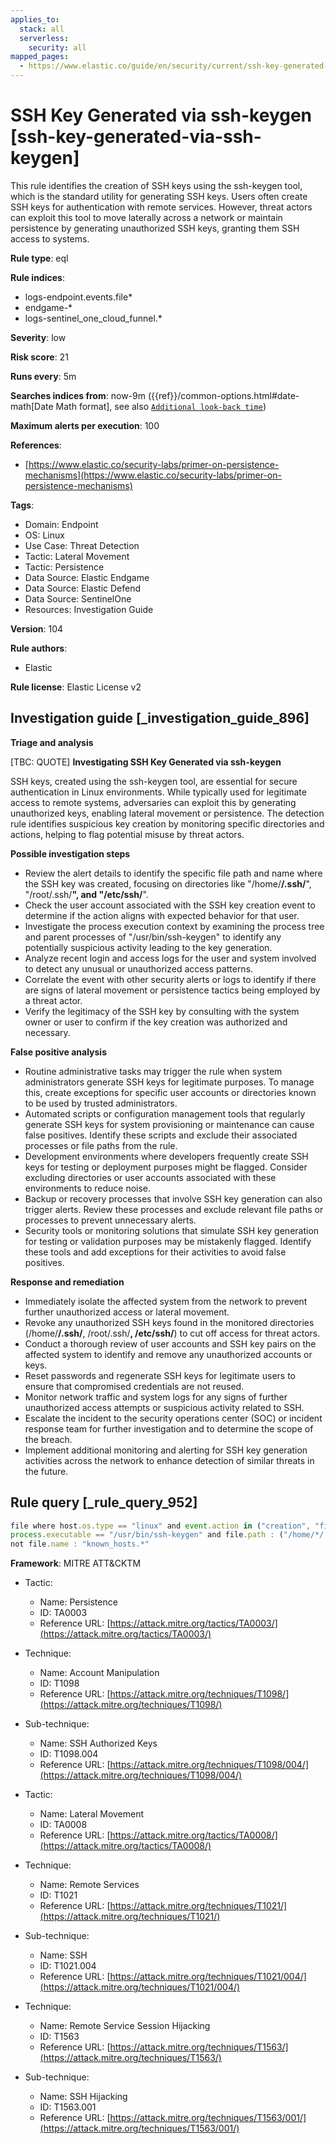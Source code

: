 ```yaml
---
applies_to:
  stack: all
  serverless:
    security: all
mapped_pages:
  - https://www.elastic.co/guide/en/security/current/ssh-key-generated-via-ssh-keygen.html
---
```


# SSH Key Generated via ssh-keygen [ssh-key-generated-via-ssh-keygen]

This rule identifies the creation of SSH keys using the ssh-keygen tool, which is the standard utility for generating SSH keys. Users often create SSH keys for authentication with remote services. However, threat actors can exploit this tool to move laterally across a network or maintain persistence by generating unauthorized SSH keys, granting them SSH access to systems.

**Rule type**: eql

**Rule indices**:

* logs-endpoint.events.file*
* endgame-*
* logs-sentinel_one_cloud_funnel.*

**Severity**: low

**Risk score**: 21

**Runs every**: 5m

**Searches indices from**: now-9m ({{ref}}/common-options.html#date-math[Date Math format], see also [`Additional look-back time`](docs-content://solutions/security/detect-and-alert/create-detection-rule.md#rule-schedule))

**Maximum alerts per execution**: 100

**References**:

* [https://www.elastic.co/security-labs/primer-on-persistence-mechanisms](https://www.elastic.co/security-labs/primer-on-persistence-mechanisms)

**Tags**:

* Domain: Endpoint
* OS: Linux
* Use Case: Threat Detection
* Tactic: Lateral Movement
* Tactic: Persistence
* Data Source: Elastic Endgame
* Data Source: Elastic Defend
* Data Source: SentinelOne
* Resources: Investigation Guide

**Version**: 104

**Rule authors**:

* Elastic

**Rule license**: Elastic License v2

## Investigation guide [_investigation_guide_896]

**Triage and analysis**

[TBC: QUOTE]
**Investigating SSH Key Generated via ssh-keygen**

SSH keys, created using the ssh-keygen tool, are essential for secure authentication in Linux environments. While typically used for legitimate access to remote systems, adversaries can exploit this by generating unauthorized keys, enabling lateral movement or persistence. The detection rule identifies suspicious key creation by monitoring specific directories and actions, helping to flag potential misuse by threat actors.

**Possible investigation steps**

* Review the alert details to identify the specific file path and name where the SSH key was created, focusing on directories like "/home/**/.ssh/**", "/root/.ssh/**", and "/etc/ssh/**".
* Check the user account associated with the SSH key creation event to determine if the action aligns with expected behavior for that user.
* Investigate the process execution context by examining the process tree and parent processes of "/usr/bin/ssh-keygen" to identify any potentially suspicious activity leading to the key generation.
* Analyze recent login and access logs for the user and system involved to detect any unusual or unauthorized access patterns.
* Correlate the event with other security alerts or logs to identify if there are signs of lateral movement or persistence tactics being employed by a threat actor.
* Verify the legitimacy of the SSH key by consulting with the system owner or user to confirm if the key creation was authorized and necessary.

**False positive analysis**

* Routine administrative tasks may trigger the rule when system administrators generate SSH keys for legitimate purposes. To manage this, create exceptions for specific user accounts or directories known to be used by trusted administrators.
* Automated scripts or configuration management tools that regularly generate SSH keys for system provisioning or maintenance can cause false positives. Identify these scripts and exclude their associated processes or file paths from the rule.
* Development environments where developers frequently create SSH keys for testing or deployment purposes might be flagged. Consider excluding directories or user accounts associated with these environments to reduce noise.
* Backup or recovery processes that involve SSH key generation can also trigger alerts. Review these processes and exclude relevant file paths or processes to prevent unnecessary alerts.
* Security tools or monitoring solutions that simulate SSH key generation for testing or validation purposes may be mistakenly flagged. Identify these tools and add exceptions for their activities to avoid false positives.

**Response and remediation**

* Immediately isolate the affected system from the network to prevent further unauthorized access or lateral movement.
* Revoke any unauthorized SSH keys found in the monitored directories (/home/**/.ssh/**, /root/.ssh/**, /etc/ssh/**) to cut off access for threat actors.
* Conduct a thorough review of user accounts and SSH key pairs on the affected system to identify and remove any unauthorized accounts or keys.
* Reset passwords and regenerate SSH keys for legitimate users to ensure that compromised credentials are not reused.
* Monitor network traffic and system logs for any signs of further unauthorized access attempts or suspicious activity related to SSH.
* Escalate the incident to the security operations center (SOC) or incident response team for further investigation and to determine the scope of the breach.
* Implement additional monitoring and alerting for SSH key generation activities across the network to enhance detection of similar threats in the future.


## Rule query [_rule_query_952]

```js
file where host.os.type == "linux" and event.action in ("creation", "file_create_event") and
process.executable == "/usr/bin/ssh-keygen" and file.path : ("/home/*/.ssh/*", "/root/.ssh/*", "/etc/ssh/*") and
not file.name : "known_hosts.*"
```

**Framework**: MITRE ATT&CKTM

* Tactic:

    * Name: Persistence
    * ID: TA0003
    * Reference URL: [https://attack.mitre.org/tactics/TA0003/](https://attack.mitre.org/tactics/TA0003/)

* Technique:

    * Name: Account Manipulation
    * ID: T1098
    * Reference URL: [https://attack.mitre.org/techniques/T1098/](https://attack.mitre.org/techniques/T1098/)

* Sub-technique:

    * Name: SSH Authorized Keys
    * ID: T1098.004
    * Reference URL: [https://attack.mitre.org/techniques/T1098/004/](https://attack.mitre.org/techniques/T1098/004/)

* Tactic:

    * Name: Lateral Movement
    * ID: TA0008
    * Reference URL: [https://attack.mitre.org/tactics/TA0008/](https://attack.mitre.org/tactics/TA0008/)

* Technique:

    * Name: Remote Services
    * ID: T1021
    * Reference URL: [https://attack.mitre.org/techniques/T1021/](https://attack.mitre.org/techniques/T1021/)

* Sub-technique:

    * Name: SSH
    * ID: T1021.004
    * Reference URL: [https://attack.mitre.org/techniques/T1021/004/](https://attack.mitre.org/techniques/T1021/004/)

* Technique:

    * Name: Remote Service Session Hijacking
    * ID: T1563
    * Reference URL: [https://attack.mitre.org/techniques/T1563/](https://attack.mitre.org/techniques/T1563/)

* Sub-technique:

    * Name: SSH Hijacking
    * ID: T1563.001
    * Reference URL: [https://attack.mitre.org/techniques/T1563/001/](https://attack.mitre.org/techniques/T1563/001/)



